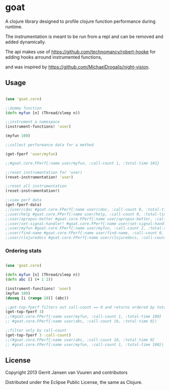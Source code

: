 # goat

A clojure library designed to profile clojure function performance during runtime.

The instrumentation is meant to be run from a repl and can be removed and added dynamically.

The api makes use of https://github.com/technomancy/robert-hooke for adding hooks arround instrumented functions, 

and was inspired by https://github.com/MichaelDrogalis/night-vision.

## Usage

```clojure

(use 'goat.core)

;;dummy function
(defn myfun [n] (Thread/sleep n))

;;instrument a namespace
(instrument-functions! 'user)

(myfun 100)

;;collect performance data for a method

(get-fperf 'user/myfun) 

;;#goat.core.FPerf{:name user/myfun, :call-count 1, :total-time 101}

;;reset instrumentation for 'user)
(reset-instrumentation! 'user)

;;reset all instrumentation
(reset-instrumentation!)

;;view perf data
(get-fperf-data)
;;{user/cdoc #goat.core.FPerf{:name user/cdoc, :call-count 0, :total-time 0}, 
;;user/help #goat.core.FPerf{:name user/help, :call-count 0, :total-time 0}, 
;;user/apropos-better #goat.core.FPerf{:name user/apropos-better, :call-count 0, :total-time 0},
;;user/set-signal-handler! #goat.core.FPerf{:name user/set-signal-handler!, :call-count 0, :total-time 0}, 
;;user/myfun #goat.core.FPerf{:name user/myfun, :call-count 2, :total-time 203}, 
;;user/find-name #goat.core.FPerf{:name user/find-name, :call-count 0, :total-time 0}, 
;;user/clojuredocs #goat.core.FPerf{:name user/clojuredocs, :call-count 0, :total-time 0}}

```

### Ordering stats

```clojure

(use 'goat.core)

(defn myfun [n] (Thread/sleep n))
(defn abc [] (+ 1 2))

(instrument-functions! 'user)
(myfun 100)
(doseq [i (range 10)] (abc))

;;get-top-fperf filters out call-count == 0 and returns ordered by total-count and total-time
(get-top-fperf 3)
;;(#goat.core.FPerf{:name user/myfun, :call-count 1, :total-time 100} 
;; #goat.core.FPerf{:name user/abc, :call-count 10, :total-time 0})

;;filter only by call-count
(get-top-fperf 3 :call-count)
;;(#goat.core.FPerf{:name user/abc, :call-count 10, :total-time 0} 
;; #goat.core.FPerf{:name user/myfun, :call-count 1, :total-time 100})


```

## License

Copyright 2013 Gerrit Jansen van Vuuren and contributors

Distributed under the Eclipse Public License, the same as Clojure.

